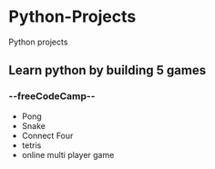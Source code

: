 # Python-Projects
Python projects

## Learn python by building 5 games
### **--freeCodeCamp--**

- Pong
- Snake
- Connect Four
- tetris
- online multi player game